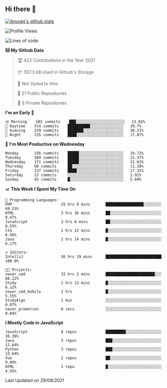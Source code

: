 ## Hi there 👋

[![Anurag's github stats](https://github-readme-stats.vercel.app/api?username=Songwonseok)](https://github.com/anuraghazra/github-readme-stats)



<!--START_SECTION:waka-->
![Profile Views](http://img.shields.io/badge/Profile%20Views-1-blue)

![Lines of code](https://img.shields.io/badge/From%20Hello%20World%20I%27ve%20Written-2.9%20million%20lines%20of%20code-blue)

**🐱 My Github Data** 

> 🏆 422 Contributions in the Year 2021
 > 
> 📦 357.3 kB Used in Github's Storage 
 > 
> 🚫 Not Opted to Hire
 > 
> 📜 21 Public Repositories 
 > 
> 🔑 3 Private Repositories  
 > 
**I'm an Early 🐤** 

```text
🌞 Morning    103 commits    ███░░░░░░░░░░░░░░░░░░░░░░   13.02% 
🌆 Daytime    314 commits    ██████████░░░░░░░░░░░░░░░   39.7% 
🌃 Evening    239 commits    ███████░░░░░░░░░░░░░░░░░░   30.21% 
🌙 Night      135 commits    ████░░░░░░░░░░░░░░░░░░░░░   17.07%

```
📅 **I'm Most Productive on Wednesday** 

```text
Monday       156 commits    █████░░░░░░░░░░░░░░░░░░░░   19.72% 
Tuesday      169 commits    █████░░░░░░░░░░░░░░░░░░░░   21.37% 
Wednesday    171 commits    █████░░░░░░░░░░░░░░░░░░░░   21.62% 
Thursday     90 commits     ██░░░░░░░░░░░░░░░░░░░░░░░   11.38% 
Friday       137 commits    ████░░░░░░░░░░░░░░░░░░░░░   17.32% 
Saturday     23 commits     ░░░░░░░░░░░░░░░░░░░░░░░░░   2.91% 
Sunday       45 commits     █░░░░░░░░░░░░░░░░░░░░░░░░   5.69%

```


📊 **This Week I Spent My Time On** 

```text
💬 Programming Languages: 
PHP                      25 hrs 8 mins       █████████████████░░░░░░░░   69.23% 
HTML                     3 hrs 26 mins       ██░░░░░░░░░░░░░░░░░░░░░░░   9.47% 
JavaScript               3 hrs 6 mins        ██░░░░░░░░░░░░░░░░░░░░░░░   8.55% 
CSS                      2 hrs 22 mins       █░░░░░░░░░░░░░░░░░░░░░░░░   6.56% 
Java                     2 hrs 14 mins       █░░░░░░░░░░░░░░░░░░░░░░░░   6.17%

🔥 Editors: 
IntelliJ                 36 hrs 19 mins      █████████████████████████   100.0%

🐱‍💻 Projects: 
naver_cmd                32 hrs 2 mins       ██████████████████████░░░   88.22% 
Study                    2 hrs 13 mins       █░░░░░░░░░░░░░░░░░░░░░░░░   6.12% 
naver_cmd_mobile         2 hrs               █░░░░░░░░░░░░░░░░░░░░░░░░   5.55% 
StudyAlgo                1 min               ░░░░░░░░░░░░░░░░░░░░░░░░░   0.07% 
naver_promotion          0 secs              ░░░░░░░░░░░░░░░░░░░░░░░░░   0.04%

```

**I Mostly Code in JavaScript** 

```text
JavaScript               8 repos             █████████░░░░░░░░░░░░░░░░   36.36% 
Java                     3 repos             ███░░░░░░░░░░░░░░░░░░░░░░   13.64% 
Python                   3 repos             ███░░░░░░░░░░░░░░░░░░░░░░   13.64% 
Vue                      2 repos             ██░░░░░░░░░░░░░░░░░░░░░░░   9.09% 
HTML                     1 repo              █░░░░░░░░░░░░░░░░░░░░░░░░   4.55%

```



 Last Updated on 29/08/2021
<!--END_SECTION:waka-->
